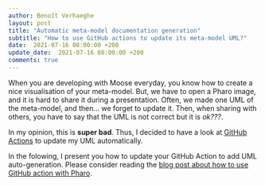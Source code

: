 ```yaml
---
author: Benoît Verhaeghe
layout: post
title: "Automatic meta-model documentation generation"
subtitle: "How to use GitHub actions to update its meta-model UML?"
date:  2021-07-16 08:00:00 +200
update_date:  2021-07-16 08:00:00 +200
comments: true
---
```


When you are developing with Moose everyday, you know how to create a nice visualisation of your meta-model.
But, we have to open a Pharo image, and it is hard to share it during a presentation.
Often, we made one UML of the meta-model, and then... we forget to update it.
Then, when sharing with others, you have to say that the UML is not correct but it is *ok???*.

In my opinion, this is **super bad**.
Thus, I decided to have a look at [GitHub Actions](https://fr.github.com/features/actions) to update my UML automatically.

In the folowing, I present you how to update your GitHub Action to add UML auto-generation.
Please consider reading the [blog post about how to use GitHub action with Pharo](https://badetitou.github.io/misc/pharo/2020/11/30/Testing-pharo-with-github-actions/).

